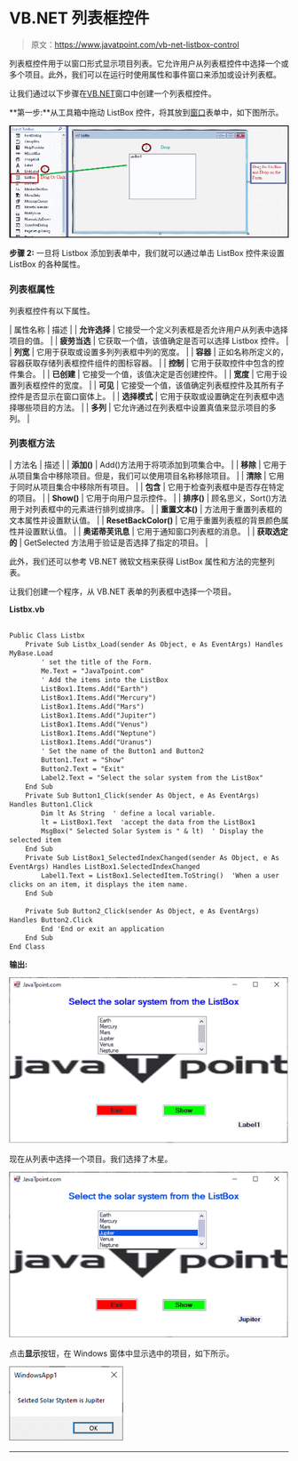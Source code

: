 # VB.NET 列表框控件

> 原文：<https://www.javatpoint.com/vb-net-listbox-control>

列表框控件用于以窗口形式显示项目列表。它允许用户从列表框控件中选择一个或多个项目。此外，我们可以在运行时使用属性和事件窗口来添加或设计列表框。

让我们通过以下步骤在[VB.NET](https://www.javatpoint.com/vb-net)窗口中创建一个列表框控件。

**第一步:**从工具箱中拖动 ListBox 控件，将其放到[窗口](https://www.javatpoint.com/windows)表单中，如下图所示。

![VB.NET ListBox Control](img/64485bfcfe531e901d13e913ad452cae.png)

**步骤 2:** 一旦将 Listbox 添加到表单中，我们就可以通过单击 ListBox 控件来设置 ListBox 的各种属性。

### 列表框属性

列表框控件有以下属性。

| 属性名称 | 描述 |
| **允许选择** | 它接受一个定义列表框是否允许用户从列表中选择项目的值。 |
| **疲劳当选** | 它获取一个值，该值确定是否可以选择 Listbox 控件。 |
| **列宽** | 它用于获取或设置多列列表框中列的宽度。 |
| **容器** | 正如名称所定义的，容器获取存储列表框控件组件的图标容器。 |
| **控制** | 它用于获取控件中包含的控件集合。 |
| **已创建** | 它接受一个值，该值决定是否创建控件。 |
| **宽度** | 它用于设置列表框控件的宽度。 |
| **可见** | 它接受一个值，该值确定列表框控件及其所有子控件是否显示在窗口窗体上。 |
| **选择模式** | 它用于获取或设置确定在列表框中选择哪些项目的方法。 |
| **多列** | 它允许通过在列表框中设置真值来显示项目的多列。 |

### 列表框方法

| 方法名 | 描述 |
| **添加()** | Add()方法用于将项添加到项集合中。 |
| **移除** | 它用于从项目集合中移除项目。但是，我们可以使用项目名称移除项目。 |
| **清除** | 它用于同时从项目集合中移除所有项目。 |
| **包含** | 它用于检查列表框中是否存在特定的项目。 |
| **Show()** | 它用于向用户显示控件。 |
| **排序()** | 顾名思义，Sort()方法用于对列表框中的元素进行排列或排序。 |
| **重置文本()** | 方法用于重置列表框的文本属性并设置默认值。 |
| **ResetBackColor()** | 它用于重置列表框的背景颜色属性并设置默认值。 |
| **奥诺蒂芙讯息** | 它用于通知窗口列表框的消息。 |
| **获取选定的** | GetSelected 方法用于验证是否选择了指定的项目。 |

此外，我们还可以参考 VB.NET 微软文档来获得 ListBox 属性和方法的完整列表。

让我们创建一个程序，从 VB.NET 表单的列表框中选择一个项目。

**Listbx.vb**

```

Public Class Listbx
    Private Sub Listbx_Load(sender As Object, e As EventArgs) Handles MyBase.Load
        ' set the title of the Form.
        Me.Text = "JavaTpoint.com"
        ' Add the items into the ListBox
        ListBox1.Items.Add("Earth")
        ListBox1.Items.Add("Mercury")
        ListBox1.Items.Add("Mars")
        ListBox1.Items.Add("Jupiter")
        ListBox1.Items.Add("Venus")
        ListBox1.Items.Add("Neptune")
        ListBox1.Items.Add("Uranus")
        ' Set the name of the Button1 and Button2
        Button1.Text = "Show"
        Button2.Text = "Exit"
        Label2.Text = "Select the solar system from the ListBox"
    End Sub
    Private Sub Button1_Click(sender As Object, e As EventArgs) Handles Button1.Click
        Dim lt As String  ' define a local variable.
        lt = ListBox1.Text  'accept the data from the ListBox1
        MsgBox(" Selected Solar System is " & lt)  ' Display the selected item 
    End Sub
    Private Sub ListBox1_SelectedIndexChanged(sender As Object, e As EventArgs) Handles ListBox1.SelectedIndexChanged
        Label1.Text = ListBox1.SelectedItem.ToString()  'When a user clicks on an item, it displays the item name.
    End Sub

    Private Sub Button2_Click(sender As Object, e As EventArgs) Handles Button2.Click
        End 'End or exit an application
    End Sub
End Class

```

**输出:**

![VB.NET ListBox Control](img/cf3c017ce113452dba89b694bd457c43.png)

现在从列表中选择一个项目。我们选择了木星。

![VB.NET ListBox Control](img/ab544b3d0ae4778bc744d013c5a88f1c.png)

点击**显示**按钮，在 Windows 窗体中显示选中的项目，如下所示。

![VB.NET ListBox Control](img/54169217991518712be870599ad1aad3.png)

* * *